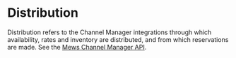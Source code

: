 # Distribution

Distribution refers to the Channel Manager integrations through which availability, rates and inventory are distributed, and from which reservations are made.
See the [Mews Channel Manager API](https://mews-systems.gitbook.io/channel-manager-api/).
